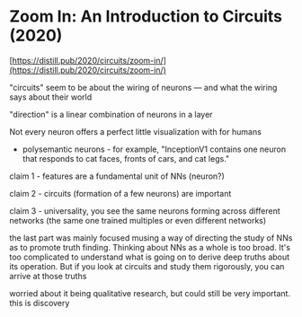 # Zoom In: An Introduction to Circuits (2020)

[https://distill.pub/2020/circuits/zoom-in/](https://distill.pub/2020/circuits/zoom-in/)

"circuits" seem to be about the wiring of neurons — and what the wiring says about their world

"direction" is a linear combination of neurons in a layer 

Not every neuron offers a perfect little visualization with for humans

- polysemantic neurons - for example, "InceptionV1 contains one neuron that responds to cat faces, fronts of cars, and cat legs."

claim 1 - features are a fundamental unit of NNs (neuron?)

claim 2 - circuits (formation of a few neurons) are important

claim 3 - universality, you see the same neurons forming across different networks (the same one trained multiples or even different networks)

the last part was mainly focused musing a way of directing the study of NNs as to promote truth finding. Thinking about NNs as a whole is too broad. It's too complicated to understand what is going on to derive deep truths about its operation. But if you look at circuits and study them rigorously, you can arrive at those truths

worried about it being qualitative research, but could still be very important. this is discovery